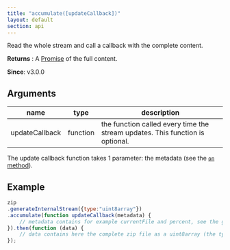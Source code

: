 ```yaml
---
title: "accumulate([updateCallback])"
layout: default
section: api
---
```


Read the whole stream and call a callback with the complete content.

__Returns__ : A [Promise](https://developer.mozilla.org/en-US/docs/Web/JavaScript/Reference/Global_Objects/Promise)
of the full content.

__Since__: v3.0.0

## Arguments

name            | type     | description
----------------|----------|------------
updateCallback  | function | the function called every time the stream updates. This function is optional.


The update callback function takes 1 parameter: the metadata (see the [`on` method]({{site.baseurl}}/documentation/api_streamhelper/on.php)).

## Example

```js
zip
.generateInternalStream({type:"uint8array"})
.accumulate(function updateCallback(metadata) {
    // metadata contains for example currentFile and percent, see the generateInternalStream doc.
}).then(function (data) {
    // data contains here the complete zip file as a uint8array (the type asked in generateInternalStream)
});
```
